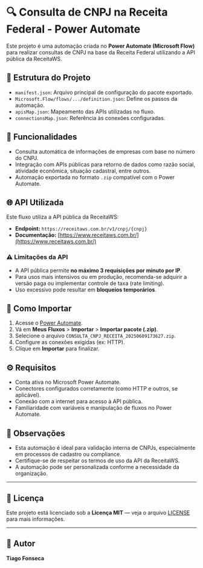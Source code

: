 
# 🔍 Consulta de CNPJ na Receita Federal - Power Automate

Este projeto é uma automação criada no **Power Automate (Microsoft Flow)** para realizar consultas de CNPJ na base da Receita Federal utilizando a API pública da ReceitaWS.

## 📁 Estrutura do Projeto

- `manifest.json`: Arquivo principal de configuração do pacote exportado.
- `Microsoft.Flow/flows/.../definition.json`: Define os passos da automação.
- `apisMap.json`: Mapeamento das APIs utilizadas no fluxo.
- `connectionsMap.json`: Referência às conexões configuradas.

## 🚀 Funcionalidades

- Consulta automática de informações de empresas com base no número do CNPJ.
- Integração com APIs públicas para retorno de dados como razão social, atividade econômica, situação cadastral, entre outros.
- Automação exportada no formato `.zip` compatível com o Power Automate.

## 🌐 API Utilizada

Este fluxo utiliza a API pública da ReceitaWS:

- **Endpoint:** `https://receitaws.com.br/v1/cnpj/{cnpj}`
- **Documentação:** [https://www.receitaws.com.br/](https://www.receitaws.com.br/)

### ⚠️ Limitações da API

- A API pública permite **no máximo 3 requisições por minuto por IP**.
- Para usos mais intensivos ou em produção, recomenda-se adquirir a versão paga ou implementar controle de taxa (rate limiting).
- Uso excessivo pode resultar em **bloqueios temporários**.

## 🔧 Como Importar

1. Acesse o [Power Automate](https://flow.microsoft.com).
2. Vá em **Meus Fluxos** > **Importar** > **Importar pacote (.zip)**.
3. Selecione o arquivo `CONSULTA_CNPJ_RECEITA_20250609173627.zip`.
4. Configure as conexões exigidas (ex: HTTP).
5. Clique em **Importar** para finalizar.

## ⚙️ Requisitos

- Conta ativa no Microsoft Power Automate.
- Conectores configurados corretamente (como HTTP e outros, se aplicável).
- Conexão com a internet para acesso à API pública.
- Familiaridade com variáveis e manipulação de fluxos no Power Automate.

## 📌 Observações

- Esta automação é ideal para validação interna de CNPJs, especialmente em processos de cadastro ou compliance.
- Certifique-se de respeitar os termos de uso da API da ReceitaWS.
- A automação pode ser personalizada conforme a necessidade da organização.

---
## 📄 Licença

Este projeto está licenciado sob a **Licença MIT** — veja o arquivo [LICENSE](LICENSE) para mais informações.

---
## 👤 Autor

**Tiago Fonseca** 
